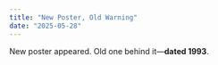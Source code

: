 ```yaml
---
title: "New Poster, Old Warning"
date: "2025-05-28"
---
```


New poster appeared. Old one behind it—**dated 1993**.
